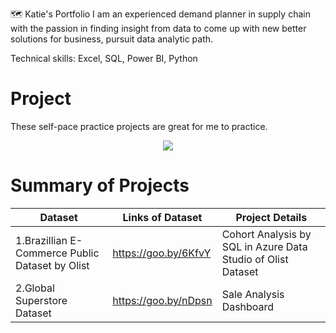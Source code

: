 🗺 Katie's Portfolio
I am an experienced demand planner in supply chain with the passion in finding insight from data to come up with new better solutions for business, pursuit data analytic path.

Technical skills: Excel, SQL, Power BI, Python

# Project
These self-pace practice projects are great for me to practice.
<p align="center"> 
<img src="https://www.clicdata.com/wp-content/uploads/2021/06/transfrom-data-actionable-insights.jpg"
</p>
        
# Summary of Projects

Dataset | Links of Dataset | Project Details
---| ---| ---| 
1.Brazillian E-Commerce Public Dataset by Olist | https://goo.by/6KfvY | Cohort Analysis by SQL in Azure Data Studio of Olist Dataset
2.Global Superstore Dataset | https://goo.by/nDpsn | Sale Analysis Dashboard 
